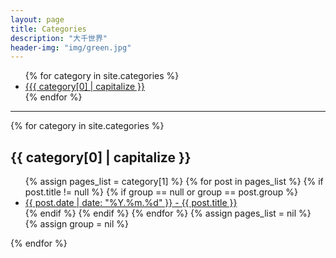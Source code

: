 ```yaml
---
layout: page
title: Categories
description: "大千世界"
header-img: "img/green.jpg"
---
```




<!-- List of all categories -->
<ul class="tags">
  {% for category in site.categories %}
    <li>
      <a href="#{{ this_word}}" class="tag">{{{ category[0] | capitalize }}
      </a>
    </li>
  {% endfor %}
</ul>

<hr />

<!-- 分类列表集合 -->
<div id="post-list">
    {% for category in site.categories %}
        <h2 id="{{ category[0] }}">{{ category[0] | capitalize }}</h2>
        <!-- capitalize - 输出字符串，字符串（句子）首字母大写 e.g. 假设tb为"hello world"{{ tb|capitalize }} #=> 'Hello world' -160120 -->
        <ul class="post-list">
        {% assign pages_list = category[1] %}
        {% for post in pages_list %}
            {% if post.title != null %}
                {% if group == null or group == post.group %}
                <li>
                    <a href="{{ post.url | prepend : site.baseurl }}">
                        <time datetime="{{ post.date | date_to_xmlschema }}" itemprop="datePublished">{{ post.date | date: "%Y.%m.%d" }}</time> - {{ post.title }}
                    </a>
                </li>
                {% endif %}
            {% endif %}
        {% endfor %}
        {% assign pages_list = nil %}
        {% assign group = nil %}
        </ul>
    {% endfor %}
</div>
